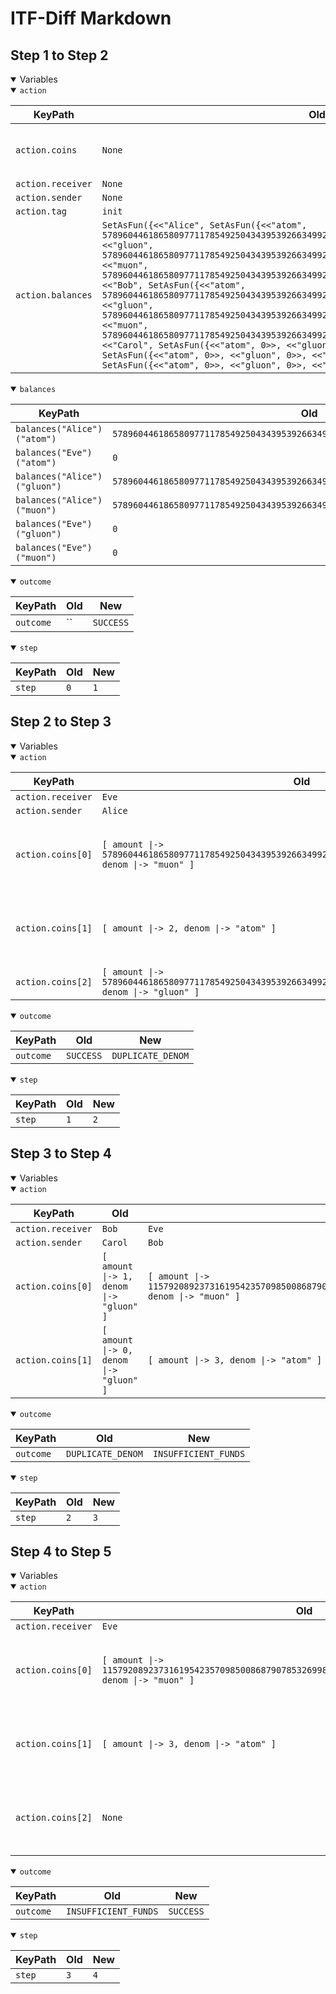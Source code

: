# ITF-Diff Markdown

## Step 1 to Step 2

<details open>

<summary>Variables</summary>

<details open>

<summary><code>action</code></summary>


|KeyPath|Old|New|
|-|-|-|
|`action.coins`|`None`|`<<[ amount \|-> 57896044618658097711785492504343953926634992332820282019728792003956564819965, denom \|-> "muon" ], [ amount \|-> 2, denom \|-> "atom" ], [ amount \|-> 57896044618658097711785492504343953926634992332820282019728792003956564819965, denom \|-> "gluon" ]>>`|
|`action.receiver`|`None`|`"Eve"`|
|`action.sender`|`None`|`"Alice"`|
|`action.tag`|`init`|`send`|
|`action.balances`|`SetAsFun({<<"Alice", SetAsFun({<<"atom", 57896044618658097711785492504343953926634992332820282019728792003956564819967>>, <<"gluon", 57896044618658097711785492504343953926634992332820282019728792003956564819967>>, <<"muon", 57896044618658097711785492504343953926634992332820282019728792003956564819967>>})>>, <<"Bob", SetAsFun({<<"atom", 57896044618658097711785492504343953926634992332820282019728792003956564819967>>, <<"gluon", 57896044618658097711785492504343953926634992332820282019728792003956564819967>>, <<"muon", 57896044618658097711785492504343953926634992332820282019728792003956564819967>>})>>, <<"Carol", SetAsFun({<<"atom", 0>>, <<"gluon", 0>>, <<"muon", 0>>})>>, <<"Dave", SetAsFun({<<"atom", 0>>, <<"gluon", 0>>, <<"muon", 0>>})>>, <<"Eve", SetAsFun({<<"atom", 0>>, <<"gluon", 0>>, <<"muon", 0>>})>>})`|`None`|

</details>
<details open>

<summary><code>balances</code></summary>


|KeyPath|Old|New|
|-|-|-|
|`balances("Alice")("atom")`|`57896044618658097711785492504343953926634992332820282019728792003956564819967`|`57896044618658097711785492504343953926634992332820282019728792003956564819965`|
|`balances("Eve")("atom")`|`0`|`2`|
|`balances("Alice")("gluon")`|`57896044618658097711785492504343953926634992332820282019728792003956564819967`|`2`|
|`balances("Alice")("muon")`|`57896044618658097711785492504343953926634992332820282019728792003956564819967`|`2`|
|`balances("Eve")("gluon")`|`0`|`57896044618658097711785492504343953926634992332820282019728792003956564819965`|
|`balances("Eve")("muon")`|`0`|`57896044618658097711785492504343953926634992332820282019728792003956564819965`|

</details>
<details open>

<summary><code>outcome</code></summary>


|KeyPath|Old|New|
|-|-|-|
|`outcome`|``|`SUCCESS`|

</details>
<details open>

<summary><code>step</code></summary>


|KeyPath|Old|New|
|-|-|-|
|`step`|`0`|`1`|

</details>

</details>

## Step 2 to Step 3

<details open>

<summary>Variables</summary>

<details open>

<summary><code>action</code></summary>


|KeyPath|Old|New|
|-|-|-|
|`action.receiver`|`Eve`|`Bob`|
|`action.sender`|`Alice`|`Carol`|
|`action.coins[0]`|`[ amount \|-> 57896044618658097711785492504343953926634992332820282019728792003956564819965, denom \|-> "muon" ]`|`[ amount \|-> 1, denom \|-> "gluon" ]`|
|`action.coins[1]`|`[ amount \|-> 2, denom \|-> "atom" ]`|`[ amount \|-> 0, denom \|-> "gluon" ]`|
|`action.coins[2]`|`[ amount \|-> 57896044618658097711785492504343953926634992332820282019728792003956564819965, denom \|-> "gluon" ]`|`None`|

</details>
<details open>

<summary><code>outcome</code></summary>


|KeyPath|Old|New|
|-|-|-|
|`outcome`|`SUCCESS`|`DUPLICATE_DENOM`|

</details>
<details open>

<summary><code>step</code></summary>


|KeyPath|Old|New|
|-|-|-|
|`step`|`1`|`2`|

</details>

</details>

## Step 3 to Step 4

<details open>

<summary>Variables</summary>

<details open>

<summary><code>action</code></summary>


|KeyPath|Old|New|
|-|-|-|
|`action.receiver`|`Bob`|`Eve`|
|`action.sender`|`Carol`|`Bob`|
|`action.coins[0]`|`[ amount \|-> 1, denom \|-> "gluon" ]`|`[ amount \|-> 115792089237316195423570985008687907853269984665640564039457584007913129639937, denom \|-> "muon" ]`|
|`action.coins[1]`|`[ amount \|-> 0, denom \|-> "gluon" ]`|`[ amount \|-> 3, denom \|-> "atom" ]`|

</details>
<details open>

<summary><code>outcome</code></summary>


|KeyPath|Old|New|
|-|-|-|
|`outcome`|`DUPLICATE_DENOM`|`INSUFFICIENT_FUNDS`|

</details>
<details open>

<summary><code>step</code></summary>


|KeyPath|Old|New|
|-|-|-|
|`step`|`2`|`3`|

</details>

</details>

## Step 4 to Step 5

<details open>

<summary>Variables</summary>

<details open>

<summary><code>action</code></summary>


|KeyPath|Old|New|
|-|-|-|
|`action.receiver`|`Eve`|`Bob`|
|`action.coins[0]`|`[ amount \|-> 115792089237316195423570985008687907853269984665640564039457584007913129639937, denom \|-> "muon" ]`|`[ amount \|-> 1, denom \|-> "gluon" ]`|
|`action.coins[1]`|`[ amount \|-> 3, denom \|-> "atom" ]`|`[ amount \|-> 1, denom \|-> "muon" ]`|
|`action.coins[2]`|`None`|`[ amount \|-> 1, denom \|-> "atom" ]`|

</details>
<details open>

<summary><code>outcome</code></summary>


|KeyPath|Old|New|
|-|-|-|
|`outcome`|`INSUFFICIENT_FUNDS`|`SUCCESS`|

</details>
<details open>

<summary><code>step</code></summary>


|KeyPath|Old|New|
|-|-|-|
|`step`|`3`|`4`|

</details>

</details>

